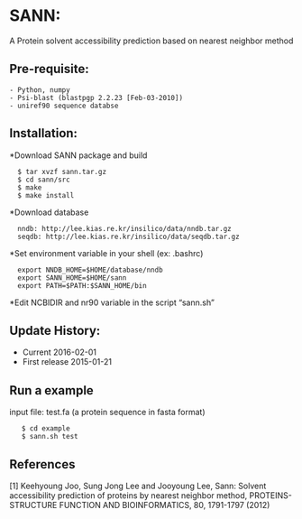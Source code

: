 # SANN: 
A Protein solvent accessibility prediction based on nearest neighbor method

## Pre-requisite:
    - Python, numpy
    - Psi-blast (blastpgp 2.2.23 [Feb-03-2010])
    - uniref90 sequence databse

## Installation:

*Download SANN package and build
~~~
  $ tar xvzf sann.tar.gz
  $ cd sann/src
  $ make
  $ make install
~~~

*Download database
~~~
  nndb: http://lee.kias.re.kr/insilico/data/nndb.tar.gz
  seqdb: http://lee.kias.re.kr/insilico/data/seqdb.tar.gz
~~~

  
*Set environment variable in your shell (ex: .bashrc)
~~~
  export NNDB_HOME=$HOME/database/nndb
  export SANN_HOME=$HOME/sann
  export PATH=$PATH:$SANN_HOME/bin
~~~

*Edit NCBIDIR and nr90 variable in the script “sann.sh”

## Update History:

- Current       2016-02-01
- First release 2015-01-21

## Run a example

input file: test.fa (a protein sequence in fasta format)
~~~
   $ cd example
   $ sann.sh test
~~~

## References

[1] Keehyoung Joo, Sung Jong Lee and Jooyoung Lee, Sann: Solvent accessibility prediction of proteins by nearest neighbor method, PROTEINS-STRUCTURE FUNCTION AND BIOINFORMATICS, 80, 1791-1797 (2012)
